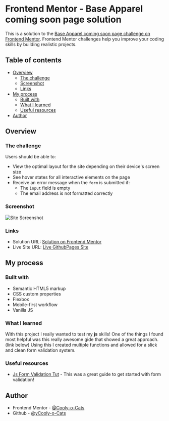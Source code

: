 # Frontend Mentor - Base Apparel coming soon page solution

This is a solution to the [Base Apparel coming soon page challenge on Frontend Mentor](https://www.frontendmentor.io/challenges/base-apparel-coming-soon-page-5d46b47f8db8a7063f9331a0). Frontend Mentor challenges help you improve your coding skills by building realistic projects. 

## Table of contents

- [Overview](#overview)
  - [The challenge](#the-challenge)
  - [Screenshot](#screenshot)
  - [Links](#links)
- [My process](#my-process)
  - [Built with](#built-with)
  - [What I learned](#what-i-learned)
  - [Useful resources](#useful-resources)
- [Author](#author)


## Overview

### The challenge

Users should be able to:

- View the optimal layout for the site depending on their device's screen size
- See hover states for all interactive elements on the page
- Receive an error message when the `form` is submitted if:
  - The `input` field is empty
  - The email address is not formatted correctly

### Screenshot

![Site Screenshot](https://imgur.com/7TL00uY.png)

### Links

- Solution URL: [Solution on Frontend Mentor](https://www.frontendmentor.io/solutions/responsive-small-form-using-vanilla-js-and-flexbox-mw-8JdR4O)
- Live Site URL: [Live GithubPages Site](https://cooly-o-cats.github.io/BaseApparel-ComingSoon/)

## My process

### Built with

- Semantic HTML5 markup
- CSS custom properties
- Flexbox
- Mobile-first workflow
- Vanilla JS

### What I learned

With this project I really wanted to test my **js** skills! One of the things I found most helpful was this really awesome gide that showed a great approach. (link below) Using this I created multiple functions and allowed for a slick and clean form validation system.


### Useful resources

- [Js Form Validation Tut](https://www.javascripttutorial.net/javascript-dom/javascript-form-validation/) - This was a great guide to get started with form validation!

## Author

- Frontend Mentor - [@Cooly-o-Cats](https://www.frontendmentor.io/profile/Cooly-o-Cats)
- Github - [@yCooly-o-Cats](https://github.com/Cooly-o-Cats)
